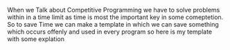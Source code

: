 When we Talk about Competitive Programming we have to solve problems within in a time limit as time is most the important key in some comeptetion. 
So to save Time we can make a template in which we can save something which occurs offenly and used in every program so here is my template with some explation
